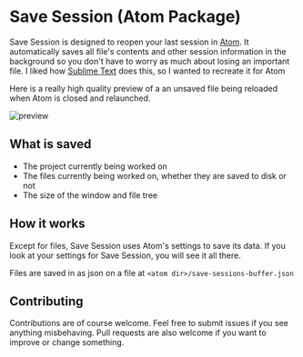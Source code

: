 # Save Session (Atom Package)

Save Session is designed to reopen your last session in [Atom](https://atom.io/).
It automatically saves all file's contents and other session information in the
background so you don't have to worry as much about losing an important file.
I liked how [Sublime Text](http://www.sublimetext.com/) does this, so I wanted
to recreate it for Atom

Here is a really high quality preview of a an unsaved file being reloaded when
Atom is closed and relaunched.

![preview](https://raw.githubusercontent.com/mpeterson2/save-session/master/preview.gif)

## What is saved

 - The project currently being worked on
 - The files currently being worked on, whether they are saved to disk or not
 - The size of the window and file tree

## How it works

Except for files, Save Session uses Atom's settings to save its data. If you
look at your settings for Save Session, you will see it all there.

Files are saved in as json on a file at `<atom dir>/save-sessions-buffer.json`

## Contributing

Contributions are of course welcome. Feel free to submit issues if you see
anything misbehaving. Pull requests are also welcome if you want to improve or
change something.
